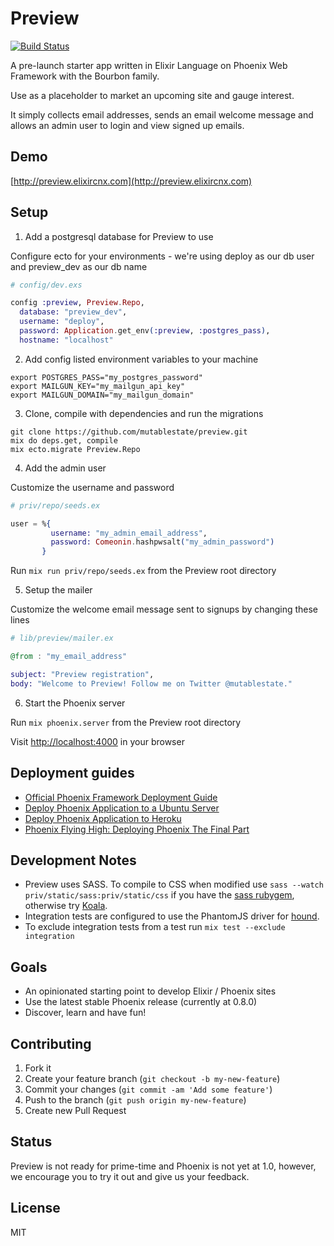 # Preview
[![Build
Status](https://travis-ci.org/mutablestate/preview.svg?branch=master "Build
Status")](http://travis-ci.org/mutablestate/preview)

A pre-launch starter app written in Elixir Language on Phoenix Web Framework with the Bourbon family.

Use as a placeholder to market an upcoming site and gauge interest.

It simply collects email addresses, sends an email welcome message and allows
an admin user to login and view signed up emails.

## Demo

[http://preview.elixircnx.com](http://preview.elixircnx.com)

## Setup

1. Add a postgresql database for Preview to use

  Configure ecto for your environments - we're using deploy as our db user and preview_dev as our db name

  ```elixir    
  # config/dev.exs

  config :preview, Preview.Repo,
    database: "preview_dev",
    username: "deploy",
    password: Application.get_env(:preview, :postgres_pass),
    hostname: "localhost"
  ```

2. Add config listed environment variables to your machine

  ```
  export POSTGRES_PASS="my_postgres_password"
  export MAILGUN_KEY="my_mailgun_api_key"
  export MAILGUN_DOMAIN="my_mailgun_domain"
  ```

3. Clone, compile with dependencies and run the migrations

  ```
  git clone https://github.com/mutablestate/preview.git
  mix do deps.get, compile
  mix ecto.migrate Preview.Repo
  ```

4. Add the admin user

  Customize the username and password

  ```elixir
  # priv/repo/seeds.ex

  user = %{
           username: "my_admin_email_address",
           password: Comeonin.hashpwsalt("my_admin_password")
         }
  ```

  Run `mix run priv/repo/seeds.ex` from the Preview root directory

5. Setup the mailer

  Customize the welcome email message sent to signups by changing these lines

  ```elixir    
  # lib/preview/mailer.ex

  @from : "my_email_address"

  subject: "Preview registration",
  body: "Welcome to Preview! Follow me on Twitter @mutablestate."
  ```

6. Start the Phoenix server

  Run `mix phoenix.server` from the Preview root directory

  Visit [http://localhost:4000](http://localhost:4000) in your browser

## Deployment guides

- [Official Phoenix Framework Deployment Guide](http://www.phoenixframework.org/v0.8.0/docs/deployment)
- [Deploy Phoenix Application to a Ubuntu Server](http://learnelixir.com/blog/2014/10/16/deploy-phoenix-application-to-a-ubuntu-server/)
- [Deploy Phoenix Application to Heroku](http://learnelixir.com/blog/2014/10/15/deploy-phonenix-application-to-heroku-server/)
- [Phoenix Flying High: Deploying Phoenix The Final Part](http://www.elixirdose.com/post/phoenix-flying-high-deploying-phoenix-the-final-part)

## Development Notes

- Preview uses SASS. To compile to CSS when modified use `sass --watch priv/static/sass:priv/static/css` if you have the [sass rubygem](http://rubygems.org/gems/sass), otherwise try [Koala](http://koala-app.com).
- Integration tests are configured to use the PhantomJS driver for [hound](https://github.com/HashNuke/hound).
- To exclude integration tests from a test run `mix test --exclude integration`

## Goals

- An opinionated starting point to develop Elixir / Phoenix sites
- Use the latest stable Phoenix release (currently at 0.8.0)
- Discover, learn and have fun!

## Contributing

1. Fork it
2. Create your feature branch (`git checkout -b my-new-feature`)
3. Commit your changes (`git commit -am 'Add some feature'`)
4. Push to the branch (`git push origin my-new-feature`)
5. Create new Pull Request

## Status

Preview is not ready for prime-time and Phoenix is not yet at 1.0, however, we encourage you to try it out and give us your feedback.

## License
MIT
